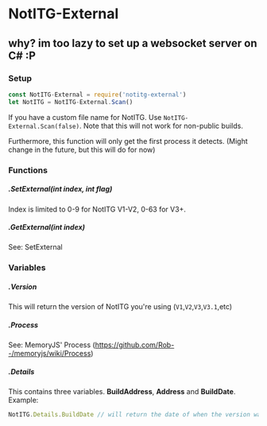 # NotITG-External
why?
im too lazy to set up a websocket server on C# :P
-----------
### Setup
```javascript
const NotITG-External = require('notitg-external')
let NotITG = NotITG-External.Scan()
```
If you have a custom file name for NotITG. Use `NotITG-External.Scan(false)`.
Note that this will not work for non-public builds.

Furthermore, this function will only get the first process it detects.
(Might change in the future, but this will do for now)

### Functions
##### .SetExternal(int index, int flag)
Index is limited to 0-9 for NotITG V1-V2, 0-63 for V3+.

##### .GetExternal(int index)
See: SetExternal

### Variables
##### .Version
This will return the version of NotITG you're using (`V1`,`V2`,`V3`,`V3.1`,etc)

##### .Process
See: MemoryJS' Process (https://github.com/Rob--/memoryjs/wiki/Process)

##### .Details
This contains three variables.
**BuildAddress**, **Address** and **BuildDate**.
Example:
```javascript
NotITG.Details.BuildDate // will return the date of when the version was built
```
